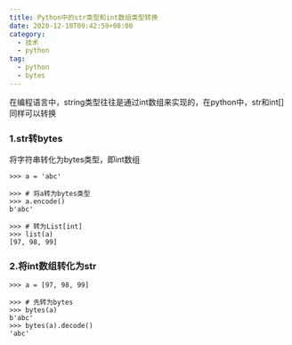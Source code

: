 ```yaml
---
title: Python中的str类型和int数组类型转换
date: 2020-12-10T09:42:59+08:00
category:
  - 技术
  - python
tag: 
  - python
  - bytes
---
```


在编程语言中，string类型往往是通过int数组来实现的，在python中，str和int[]同样可以转换

### 1.str转bytes

将字符串转化为bytes类型，即int数组

```pow
>>> a = 'abc'

>>> # 将a转为bytes类型
>>> a.encode()
b'abc'

>>> # 转为List[int]
>>> list(a)
[97, 98, 99]
```

### 2.将int数组转化为str

```po
>>> a = [97, 98, 99]

>>> # 先转为bytes
>>> bytes(a)
b'abc'
>>> bytes(a).decode()
'abc'
```

